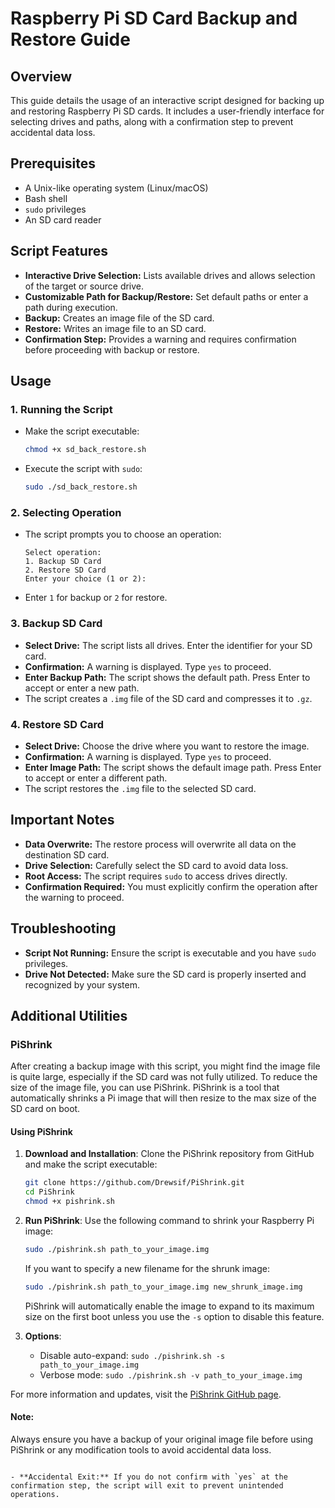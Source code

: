 # Raspberry Pi SD Card Backup and Restore Guide

## Overview
This guide details the usage of an interactive script designed for backing up and restoring Raspberry Pi SD cards. It includes a user-friendly interface for selecting drives and paths, along with a confirmation step to prevent accidental data loss.

## Prerequisites
- A Unix-like operating system (Linux/macOS)
- Bash shell
- `sudo` privileges
- An SD card reader

## Script Features
- **Interactive Drive Selection:** Lists available drives and allows selection of the target or source drive.
- **Customizable Path for Backup/Restore:** Set default paths or enter a path during execution.
- **Backup:** Creates an image file of the SD card.
- **Restore:** Writes an image file to an SD card.
- **Confirmation Step:** Provides a warning and requires confirmation before proceeding with backup or restore.

## Usage

### 1. Running the Script
- Make the script executable:
  ```bash
  chmod +x sd_back_restore.sh
  ```
- Execute the script with `sudo`:
  ```bash
  sudo ./sd_back_restore.sh
  ```

### 2. Selecting Operation
- The script prompts you to choose an operation:
  ```
  Select operation:
  1. Backup SD Card
  2. Restore SD Card
  Enter your choice (1 or 2):
  ```
- Enter `1` for backup or `2` for restore.

### 3. Backup SD Card
- **Select Drive:** The script lists all drives. Enter the identifier for your SD card.
- **Confirmation:** A warning is displayed. Type `yes` to proceed.
- **Enter Backup Path:** The script shows the default path. Press Enter to accept or enter a new path.
- The script creates a `.img` file of the SD card and compresses it to `.gz`.

### 4. Restore SD Card
- **Select Drive:** Choose the drive where you want to restore the image.
- **Confirmation:** A warning is displayed. Type `yes` to proceed.
- **Enter Image Path:** The script shows the default image path. Press Enter to accept or enter a different path.
- The script restores the `.img` file to the selected SD card.

## Important Notes
- **Data Overwrite:** The restore process will overwrite all data on the destination SD card.
- **Drive Selection:** Carefully select the SD card to avoid data loss.
- **Root Access:** The script requires `sudo` to access drives directly.
- **Confirmation Required:** You must explicitly confirm the operation after the warning to proceed.

## Troubleshooting
- **Script Not Running:** Ensure the script is executable and you have `sudo` privileges.
- **Drive Not Detected:** Make sure the SD card is properly inserted and recognized by your system.

## Additional Utilities

### PiShrink

After creating a backup image with this script, you might find the image file is quite large, especially if the SD card was not fully utilized. To reduce the size of the image file, you can use PiShrink. PiShrink is a tool that automatically shrinks a Pi image that will then resize to the max size of the SD card on boot.

#### Using PiShrink

1. **Download and Installation**:
   Clone the PiShrink repository from GitHub and make the script executable:
   ```bash
   git clone https://github.com/Drewsif/PiShrink.git
   cd PiShrink
   chmod +x pishrink.sh
   ```

2. **Run PiShrink**:
   Use the following command to shrink your Raspberry Pi image:
   ```bash
   sudo ./pishrink.sh path_to_your_image.img
   ```
   If you want to specify a new filename for the shrunk image:
   ```bash
   sudo ./pishrink.sh path_to_your_image.img new_shrunk_image.img
   ```

   PiShrink will automatically enable the image to expand to its maximum size on the first boot unless you use the `-s` option to disable this feature.

3. **Options**:
   - Disable auto-expand: `sudo ./pishrink.sh -s path_to_your_image.img`
   - Verbose mode: `sudo ./pishrink.sh -v path_to_your_image.img`

For more information and updates, visit the [PiShrink GitHub page](https://github.com/Drewsif/PiShrink).

#### Note:
Always ensure you have a backup of your original image file before using PiShrink or any modification tools to avoid accidental data loss.
```

- **Accidental Exit:** If you do not confirm with `yes` at the confirmation step, the script will exit to prevent unintended operations.
